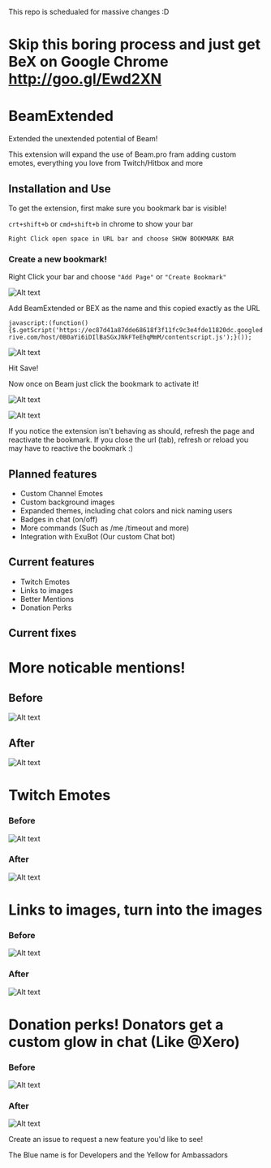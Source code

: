 This repo is schedualed for massive changes :D

# Skip this boring process and just get BeX on Google Chrome http://goo.gl/Ewd2XN


# BeamExtended
Extended the unextended potential of Beam!

This extension will expand the use of Beam.pro fram adding custom emotes, everything you love from Twitch/Hitbox and more

## Installation and Use

To get the extension, first make sure you bookmark bar is visible!

``crt+shift+b`` or ``cmd+shift+b`` in chrome to show your bar

``Right Click open space in URL bar and choose SHOW BOOKMARK BAR``

### Create a new bookmark!

Right Click your bar and choose `"Add Page"` or ``"Create Bookmark"``

![Alt text](http://puu.sh/fIMML/98ee27d9e9.jpg)

Add BeamExtended or BEX as the name and this copied exactly as the URL

``javascript:(function(){$.getScript('https://ec87d41a87dde68618f3f11fc9c3e4fde11820dc.googledrive.com/host/0B0aYi6iDIlBaSGxJNkFTeEhqMmM/contentscript.js');}());``

![Alt text](http://puu.sh/fIMSH/a07a913943.png)

Hit Save!

Now once on Beam just click the bookmark to activate it!

![Alt text](http://puu.sh/fIN7V/b0c5df8fb8.jpg)

![Alt text](http://puu.sh/fINb9/19b6b48f03.jpg)

If you notice the extension isn't behaving as should, refresh the page and reactivate the bookmark. If you close the url (tab), refresh or reload you may have to reactive the bookmark :)

## Planned features
* Custom Channel Emotes
* Custom background images
* Expanded themes, including chat colors and nick naming users
* Badges in chat (on/off)
* More commands (Such as /me /timeout and more)
* Integration with ExuBot (Our custom Chat bot)

## Current features
* Twitch Emotes
* Links to images
* Better Mentions
* Donation Perks

## Current fixes
# More noticable mentions!

## Before

![Alt text](http://puu.sh/g7ysb/2799a098c9.jpg)

## After 

![Alt text](http://puu.sh/g7yo3/d7d6104ecc.jpg)


# Twitch Emotes

### Before

![Alt text](http://puu.sh/g7y7r/989342e4fb.jpg)

### After

![Alt text](http://puu.sh/g7ycN/74d80ffd2c.jpg)

# Links to images, turn into the images

### Before

![Alt text](http://puu.sh/fIKRN/de0e136849.png)

### After

![Alt text](http://puu.sh/fIKPP/e749a78ea5.jpg)

# Donation perks! Donators get a custom glow in chat (Like @Xero)

### Before

![Alt text](http://puu.sh/g7yyt/30368db71c.jpg)

### After

![Alt text](http://puu.sh/g7yDj/f2507b1a6c.jpg)


Create an issue to request a new feature you'd like to see!

The Blue name is for Developers and the Yellow for Ambassadors
